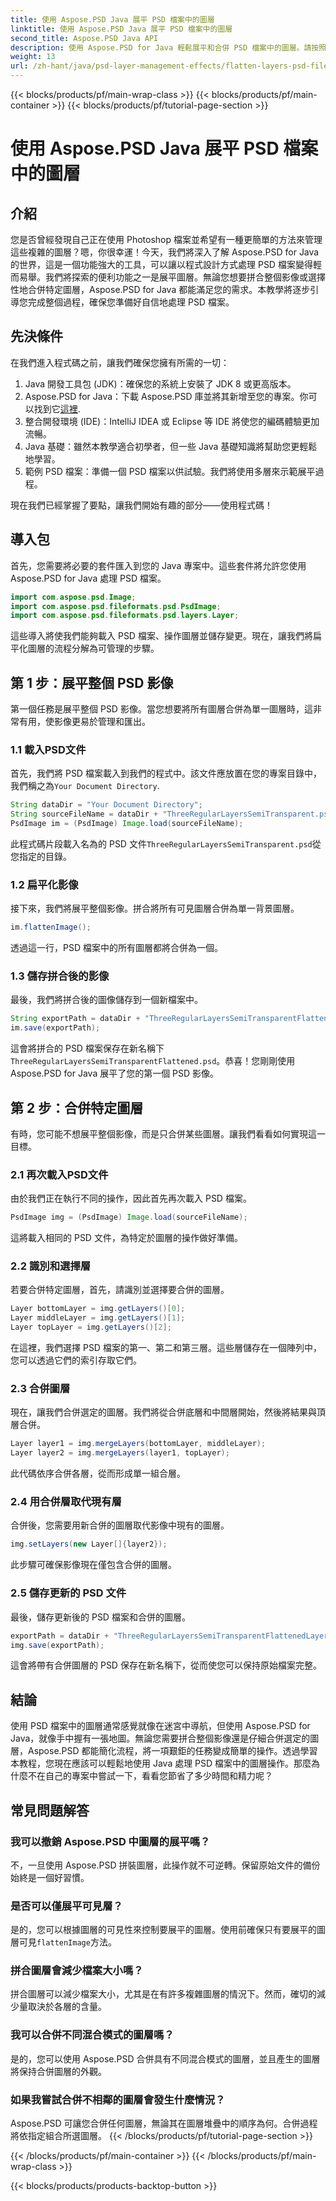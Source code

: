 ```yaml
---
title: 使用 Aspose.PSD Java 展平 PSD 檔案中的圖層
linktitle: 使用 Aspose.PSD Java 展平 PSD 檔案中的圖層
second_title: Aspose.PSD Java API
description: 使用 Aspose.PSD for Java 輕鬆展平和合併 PSD 檔案中的圖層。請按照此逐步指南來簡化 PSD 檔案管理。
weight: 13
url: /zh-hant/java/psd-layer-management-effects/flatten-layers-psd-files/
---
```


{{< blocks/products/pf/main-wrap-class >}}
{{< blocks/products/pf/main-container >}}
{{< blocks/products/pf/tutorial-page-section >}}

# 使用 Aspose.PSD Java 展平 PSD 檔案中的圖層

## 介紹

您是否曾經發現自己正在使用 Photoshop 檔案並希望有一種更簡單的方法來管理這些複雜的圖層？嗯，你很幸運！今天，我們將深入了解 Aspose.PSD for Java 的世界，這是一個功能強大的工具，可以讓以程式設計方式處理 PSD 檔案變得輕而易舉。我們將探索的便利功能之一是展平圖層。無論您想要拼合整個影像或選擇性地合併特定圖層，Aspose.PSD for Java 都能滿足您的需求。本教學將逐步引導您完成整個過程，確保您準備好自信地處理 PSD 檔案。

## 先決條件

在我們進入程式碼之前，讓我們確保您擁有所需的一切：

1. Java 開發工具包 (JDK)：確保您的系統上安裝了 JDK 8 或更高版本。
2.  Aspose.PSD for Java：下載 Aspose.PSD 庫並將其新增至您的專案。你可以找到它[這裡](https://releases.aspose.com/psd/java/).
3. 整合開發環境 (IDE)：IntelliJ IDEA 或 Eclipse 等 IDE 將使您的編碼體驗更加流暢。
4. Java 基礎：雖然本教學適合初學者，但一些 Java 基礎知識將幫助您更輕鬆地學習。
5. 範例 PSD 檔案：準備一個 PSD 檔案以供試驗。我們將使用多層來示範展平過程。

現在我們已經掌握了要點，讓我們開始有趣的部分——使用程式碼！

## 導入包

首先，您需要將必要的套件匯入到您的 Java 專案中。這些套件將允許您使用 Aspose.PSD for Java 處理 PSD 檔案。

```java
import com.aspose.psd.Image;
import com.aspose.psd.fileformats.psd.PsdImage;
import com.aspose.psd.fileformats.psd.layers.Layer;
```

這些導入將使我們能夠載入 PSD 檔案、操作圖層並儲存變更。現在，讓我們將扁平化圖層的流程分解為可管理的步驟。

## 第 1 步：展平整個 PSD 影像

第一個任務是展平整個 PSD 影像。當您想要將所有圖層合併為單一圖層時，這非常有用，使影像更易於管理和匯出。

### 1.1 載入PSD文件

首先，我們將 PSD 檔案載入到我們的程式中。該文件應放置在您的專案目錄中，我們稱之為`Your Document Directory`.

```java
String dataDir = "Your Document Directory";
String sourceFileName = dataDir + "ThreeRegularLayersSemiTransparent.psd";
PsdImage im = (PsdImage) Image.load(sourceFileName);
```

此程式碼片段載入名為的 PSD 文件`ThreeRegularLayersSemiTransparent.psd`從您指定的目錄。

### 1.2 扁平化影像

接下來，我們將展平整個影像。拼合將所有可見圖層合併為單一背景圖層。

```java
im.flattenImage();
```

透過這一行，PSD 檔案中的所有圖層都將合併為一個。

### 1.3 儲存拼合後的影像

最後，我們將拼合後的圖像儲存到一個新檔案中。

```java
String exportPath = dataDir + "ThreeRegularLayersSemiTransparentFlattened.psd";
im.save(exportPath);
```

這會將拼合的 PSD 檔案保存在新名稱下`ThreeRegularLayersSemiTransparentFlattened.psd`。恭喜！您剛剛使用 Aspose.PSD for Java 展平了您的第一個 PSD 影像。

## 第 2 步：合併特定圖層

有時，您可能不想展平整個影像，而是只合併某些圖層。讓我們看看如何實現這一目標。

### 2.1 再次載入PSD文件

由於我們正在執行不同的操作，因此首先再次載入 PSD 檔案。

```java
PsdImage img = (PsdImage) Image.load(sourceFileName);
```

這將載入相同的 PSD 文件，為特定於圖層的操作做好準備。

### 2.2 識別和選擇層

若要合併特定圖層，首先，請識別並選擇要合併的圖層。

```java
Layer bottomLayer = img.getLayers()[0];
Layer middleLayer = img.getLayers()[1];
Layer topLayer = img.getLayers()[2];
```

在這裡，我們選擇 PSD 檔案的第一、第二和第三層。這些層儲存在一個陣列中，您可以透過它們的索引存取它們。

### 2.3 合併圖層

現在，讓我們合併選定的圖層。我們將從合併底層和中間層開始，然後將結果與頂層合併。

```java
Layer layer1 = img.mergeLayers(bottomLayer, middleLayer);
Layer layer2 = img.mergeLayers(layer1, topLayer);
```

此代碼依序合併各層，從而形成單一組合層。

### 2.4 用合併層取代現有層

合併後，您需要用新合併的圖層取代影像中現有的圖層。

```java
img.setLayers(new Layer[]{layer2});
```

此步驟可確保影像現在僅包含合併的圖層。

### 2.5 儲存更新的 PSD 文件

最後，儲存更新後的 PSD 檔案和合併的圖層。

```java
exportPath = dataDir + "ThreeRegularLayersSemiTransparentFlattenedLayerByLayer.psd";
img.save(exportPath);
```

這會將帶有合併圖層的 PSD 保存在新名稱下，從而使您可以保持原始檔案完整。

## 結論

使用 PSD 檔案中的圖層通常感覺就像在迷宮中導航，但使用 Aspose.PSD for Java，就像手中握有一張地圖。無論您需要拼合整個影像還是仔細合併選定的圖層，Aspose.PSD 都能簡化流程，將一項艱鉅的任務變成簡單的操作。透過學習本教程，您現在應該可以輕鬆地使用 Java 處理 PSD 檔案中的圖層操作。那麼為什麼不在自己的專案中嘗試一下，看看您節省了多少時間和精力呢？

## 常見問題解答

### 我可以撤銷 Aspose.PSD 中圖層的展平嗎？  
不，一旦使用 Aspose.PSD 拼裝圖層，此操作就不可逆轉。保留原始文件的備份始終是一個好習慣。

### 是否可以僅展平可見層？  
是的，您可以根據圖層的可見性來控制要展平的圖層。使用前確保只有要展平的圖層可見`flattenImage`方法。

### 拼合圖層會減少檔案大小嗎？  
拼合圖層可以減少檔案大小，尤其是在有許多複雜圖層的情況下。然而，確切的減少量取決於各層的含量。

### 我可以合併不同混合模式的圖層嗎？  
是的，您可以使用 Aspose.PSD 合併具有不同混合模式的圖層，並且產生的圖層將保持合併圖層的外觀。

### 如果我嘗試合併不相鄰的圖層會發生什麼情況？  
Aspose.PSD 可讓您合併任何圖層，無論其在圖層堆疊中的順序為何。合併過程將依指定組合所選圖層。
{{< /blocks/products/pf/tutorial-page-section >}}

{{< /blocks/products/pf/main-container >}}
{{< /blocks/products/pf/main-wrap-class >}}

{{< blocks/products/products-backtop-button >}}
